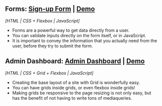 ## Forms: [Sign-up Form](https://github.com/cmRingmaker/The-Odin-Project/tree/main/Intermediate/sign-up-form) | [Demo](https://cmringmaker.github.io/The-Odin-Project/Intermediate/sign-up-form/)

_[HTML | CSS + Flexbox | JavaScript]_

- Forms are a powerful way to get data directly from a user.
- You can validate inputs directly on the form itself, or in JavaScript.
- It is important to convey the information that you actually need from the user, before they try to submit the form.

## Admin Dashboard: [Admin Dashboard](https://github.com/cmRingmaker/The-Odin-Project/tree/main/Intermediate/admin-dashboard) | [Demo](https://cmringmaker.github.io/The-Odin-Project/Intermediate/admin-dashboard/)

_[HTML | CSS + Grid + Flexbox | JavaScript]_

- Creating the base layout of a site with Grid is wonderfully easy.
- You can have grids inside grids, or even flexbox inside grids!
- Making grids be responsive to the page resizing is not only easy, but has the benefit of not having to write tons of mediaqueries.
